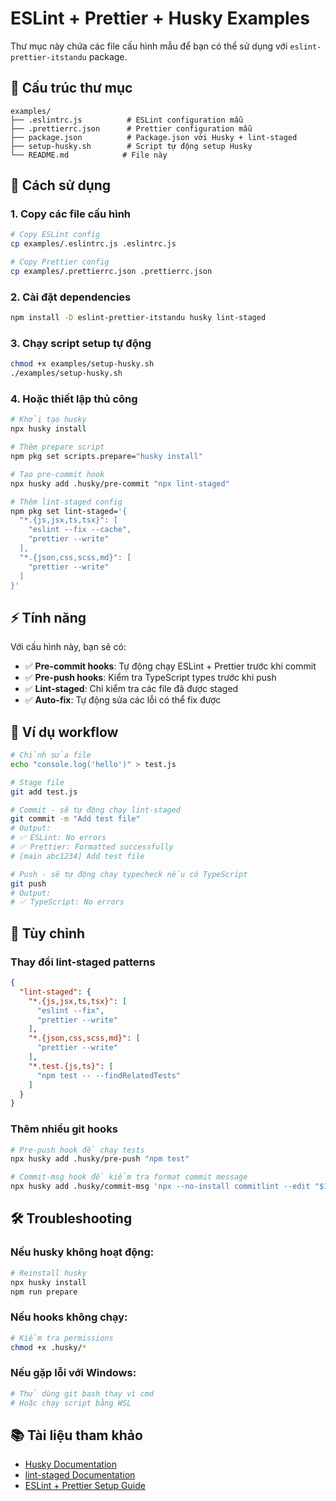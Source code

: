 # ESLint + Prettier + Husky Examples

Thư mục này chứa các file cấu hình mẫu để bạn có thể sử dụng với `eslint-prettier-itstandu` package.

## 📁 Cấu trúc thư mục

```
examples/
├── .eslintrc.js          # ESLint configuration mẫu
├── .prettierrc.json      # Prettier configuration mẫu
├── package.json          # Package.json với Husky + lint-staged
├── setup-husky.sh        # Script tự động setup Husky
└── README.md            # File này
```

## 🚀 Cách sử dụng

### 1. Copy các file cấu hình

```bash
# Copy ESLint config
cp examples/.eslintrc.js .eslintrc.js

# Copy Prettier config
cp examples/.prettierrc.json .prettierrc.json
```

### 2. Cài đặt dependencies

```bash
npm install -D eslint-prettier-itstandu husky lint-staged
```

### 3. Chạy script setup tự động

```bash
chmod +x examples/setup-husky.sh
./examples/setup-husky.sh
```

### 4. Hoặc thiết lập thủ công

```bash
# Khởi tạo husky
npx husky install

# Thêm prepare script
npm pkg set scripts.prepare="husky install"

# Tạo pre-commit hook
npx husky add .husky/pre-commit "npx lint-staged"

# Thêm lint-staged config
npm pkg set lint-staged='{
  "*.{js,jsx,ts,tsx}": [
    "eslint --fix --cache",
    "prettier --write"
  ],
  "*.{json,css,scss,md}": [
    "prettier --write"
  ]
}'
```

## ⚡ Tính năng

Với cấu hình này, bạn sẽ có:

- ✅ **Pre-commit hooks**: Tự động chạy ESLint + Prettier trước khi commit
- ✅ **Pre-push hooks**: Kiểm tra TypeScript types trước khi push
- ✅ **Lint-staged**: Chỉ kiểm tra các file đã được staged
- ✅ **Auto-fix**: Tự động sửa các lỗi có thể fix được

## 🎯 Ví dụ workflow

```bash
# Chỉnh sửa file
echo "console.log('hello')" > test.js

# Stage file
git add test.js

# Commit - sẽ tự động chạy lint-staged
git commit -m "Add test file"
# Output:
# ✅ ESLint: No errors
# ✅ Prettier: Formatted successfully
# [main abc1234] Add test file

# Push - sẽ tự động chạy typecheck nếu có TypeScript
git push
# Output:
# ✅ TypeScript: No errors
```

## 🔧 Tùy chỉnh

### Thay đổi lint-staged patterns

```json
{
  "lint-staged": {
    "*.{js,jsx,ts,tsx}": [
      "eslint --fix",
      "prettier --write"
    ],
    "*.{json,css,scss,md}": [
      "prettier --write"
    ],
    "*.test.{js,ts}": [
      "npm test -- --findRelatedTests"
    ]
  }
}
```

### Thêm nhiều git hooks

```bash
# Pre-push hook để chạy tests
npx husky add .husky/pre-push "npm test"

# Commit-msg hook để kiểm tra format commit message
npx husky add .husky/commit-msg 'npx --no-install commitlint --edit "$1"'
```

## 🛠️ Troubleshooting

### Nếu husky không hoạt động:

```bash
# Reinstall husky
npx husky install
npm run prepare
```

### Nếu hooks không chạy:

```bash
# Kiểm tra permissions
chmod +x .husky/*
```

### Nếu gặp lỗi với Windows:

```bash
# Thử dùng git bash thay vì cmd
# Hoặc chạy script bằng WSL
```

## 📚 Tài liệu tham khảo

- [Husky Documentation](https://typicode.github.io/husky/)
- [lint-staged Documentation](https://github.com/lint-staged/lint-staged)
- [ESLint + Prettier Setup Guide](https://prettier.io/docs/en/integrating-with-linters.html)
